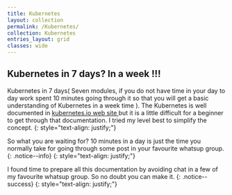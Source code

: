 ```yaml
---
title: Kubernetes
layout: collection
permalink: /Kubernetes/
collection: Kubernetes
entries_layout: grid
classes: wide
---
```

## Kubernetes in 7 days? In a week !!!


Kubernetes in 7 days( Seven modules, if you do not have time in your day to day work spent 10 minutes going through it so that you will get a basic understanding of Kubernetes in a week time ). The Kubernetes is well documented in [kubernetes.io web site ](https://kubernetes.io/) but it is a little difficult for a beginner to get through that documentation. I tried my level best to simplify the concept.
{: style="text-align: justify;"}

So what you are waiting for? 10 minutes in a day is just the time you normally take for going through some post in your favourite whatsup group.
{: .notice--info}
{: style="text-align: justify;"}

I found time to prepare all this documentation by avoiding chat in a few of my favourite whatsup group. So no doubt you can make it. 
{: .notice--success}
{: style="text-align: justify;"}
